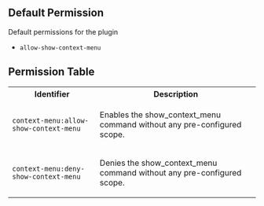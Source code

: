 ## Default Permission

Default permissions for the plugin

- `allow-show-context-menu`

## Permission Table

<table>
<tr>
<th>Identifier</th>
<th>Description</th>
</tr>


<tr>
<td>

`context-menu:allow-show-context-menu`

</td>
<td>

Enables the show_context_menu command without any pre-configured scope.

</td>
</tr>

<tr>
<td>

`context-menu:deny-show-context-menu`

</td>
<td>

Denies the show_context_menu command without any pre-configured scope.

</td>
</tr>
</table>
